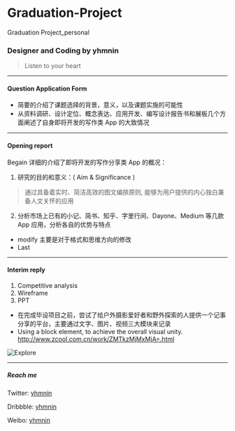 # Graduation-Project
 Graduation Project_personal 
 
### Designer and Coding by yhmnin
> Listen to your heart

----

#### Question Application Form

- 简要的介绍了课题选择的背景，意义，以及课题实施的可能性
- 从资料调研、设计定位、概念表达、应用开发、编写设计报告书和展板几个方面阐述了自身即将开发的写作类 App 的大致情况
----

#### Opening report
Begain  详细的介绍了即将开发的写作分享类 App 的概况：

1. 研究的目的和意义：( Aim & Significance )
 > 通过具备着实时、简洁高效的图文编排原则, 能够为用户提供的内心独白兼备人文关怀的应用
2. 分析市场上已有的小记、简书、知乎、字里行间、Dayone、Medium 等几款 App 应用，分析各自的优势与特点

- modify
  主要是对于格式和思维方向的修改
- Last
----

####  Interim reply

1. Competitive analysis
2. Wireframe
3. PPT

- 在完成毕设项目之前，尝试了给户外摄影爱好者和野外探索的人提供一个记事分享的平台，主要通过文字、图片、视频三大模块来记录
- Using a block element, to achieve the overall visual unity.
  http://www.zcool.com.cn/work/ZMTkzMjMxMjA=.html

![Explore](https://github.com/yhmnin/-Graduation-Project/blob/master/Interim%20reply/explore-final---zcool.gif)

----

##### Reach me #####

Twitter: [yhmnin](https://twitter.com/yhmninn?lang=zh-cn)

Dribbble: [yhmnin](https://dribbble.com/yhmnin)

Weibo: [yhmnin](http://weibo.com/3824335154/profile?topnav=1&wvr=6&is_all=1)

